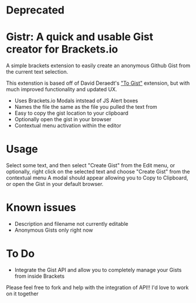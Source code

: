 # Deprecated

Gistr: A quick and usable Gist creator for Brackets.io
===

A simple brackets extension to easily create an anonymous Github Gist from the current text selection.

This extenstion is based off of David Deraedt's ["To Gist"](https://github.com/davidderaedt/togist) extension, but with much improved functionality and updated UX.

- Uses Brackets.io Modals intstead of JS Alert boxes
- Names the file the same as the file you pulled the text from
- Easy to copy the gist location to your clipboard
- Optionally open the gist in your browser
- Contextual menu activation within the editor


Usage
===
Select some text, and then select "Create Gist" from the Edit menu, or optionally, right click on the selected text and choose "Create Gist" from the contextual menu
A modal should appear allowing you to Copy to Clipboard, or open the Gist in your default browser.

Known issues
===
- Description and filename not currently editable
- Anonymous Gists only right now

To Do
===
- Integrate the Gist API and allow you to completely manage your Gists from inside Brackets

Please feel free to fork and help with the integration of API!! I'd love to work on it together
